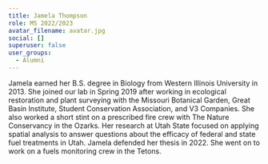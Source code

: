 ```yaml
---
title: Jamela Thompson
role: MS 2022/2023
avatar_filename: avatar.jpg
social: []
superuser: false
user_groups:
  - Alumni
---
```

<!--StartFragment-->

Jamela earned her B.S. degree in Biology from Western Illinois University in 2013. She joined our lab in Spring 2019 after working in ecological restoration and plant surveying with the Missouri Botanical Garden, Great Basin Institute, Student Conservation Association, and V3 Companies. She also worked a short stint on a prescribed fire crew with The Nature Conservancy in the Ozarks. Her research at Utah State focused on applying spatial analysis to answer questions about the efficacy of federal and state fuel treatments in Utah. J﻿amela defended her thesis in 2022. She went on to work on a fuels monitoring crew in the Tetons. 

<!--EndFragment-->